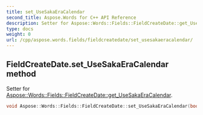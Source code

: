 ```yaml
---
title: set_UseSakaEraCalendar
second_title: Aspose.Words for C++ API Reference
description: Setter for Aspose::Words::Fields::FieldCreateDate::get_UseSakaEraCalendar. 
type: docs
weight: 0
url: /cpp/aspose.words.fields/fieldcreatedate/set_usesakaeracalendar/
---
```

## FieldCreateDate.set_UseSakaEraCalendar method


Setter for [Aspose::Words::Fields::FieldCreateDate::get_UseSakaEraCalendar](./get_usesakaeracalendar/).

```cpp
void Aspose::Words::Fields::FieldCreateDate::set_UseSakaEraCalendar(bool value)
```

